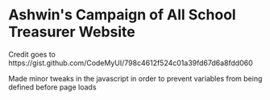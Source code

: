 <h1>Ashwin's Campaign of All School Treasurer Website</h1>

<p>Credit goes to https://gist.github.com/CodeMyUI/798c4612f524c01a39fd67d6a8fdd060</p>

<p>Made minor tweaks in the javascript in order to prevent variables from being defined before page loads</p>

